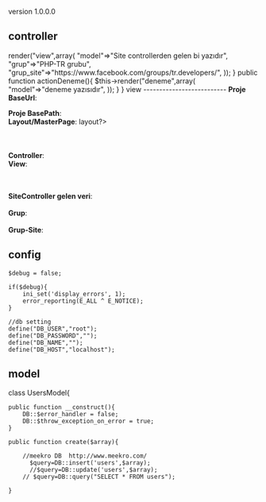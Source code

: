 version 1.0.0.0

controller
--------------------------
<?php

class SiteController extends Smcontroller
{
	
	public $layout='//layouts/column1';

	public function actionIndex(){
	
		 $this->render("view",array(
		 	"model"=>"Site controllerden gelen bi yazıdır",
		 	"grup"=>"PHP-TR grubu",
			"grup_site"=>"https://www.facebook.com/groups/tr.developers/",
		 ));
	}
	
	
	public function actionDeneme(){
	
		 $this->render("deneme",array(
		 	"model"=>"deneme yazısıdır",
		 ));
	}
}

view
--------------------------
<b>Proje BaseUrl</b>: <?PHP echo Smce::baseUrl()?><br />
<b>Proje BasePath</b>: <?PHP echo Smce::basePath()?><br />
<b>Layout/MasterPage</b>: <?PHP echo $this->layout?><br />
<br />
<br />
<br />
<b>Controller</b>: <?PHP echo BASE_CONTROLLER?><br />
<b>View</b>: <?PHP echo BASE_VIEW?>
<br />
<br />
<br />

<b>SiteController gelen veri</b>: <?PHP echo $model?><br /><br />
<b>Grup</b>: <?PHP echo $grup?>	<br /><br />
<b>Grup-Site</b>: <?PHP echo $grup_site?>	<br />




config
--------------
	
	$debug = false;
	
	if($debug){
		ini_set('display_errors', 1);
		error_reporting(E_ALL ^ E_NOTICE);
	}
	
	//db setting
	define("DB_USER","root");
	define("DB_PASSWORD","");
	define("DB_NAME","");
	define("DB_HOST","localhost");
	
	
model
---------------
	
	
class UsersModel{ 

	public function __construct(){
		DB::$error_handler = false;
		DB::$throw_exception_on_error = true;
	}
	
	public function create($array){
		
	    //meekro DB  http://www.meekro.com/
		  $query=DB::insert('users',$array);
		  //$query=DB::update('users',$array);
	    // $query=DB::query("SELECT * FROM users");
		
	}
	
	
